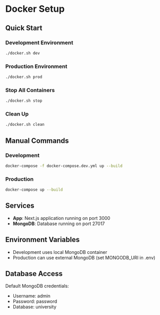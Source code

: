 # Docker Setup

## Quick Start

### Development Environment
```bash
./docker.sh dev
```

### Production Environment
```bash
./docker.sh prod
```

### Stop All Containers
```bash
./docker.sh stop
```

### Clean Up
```bash
./docker.sh clean
```

## Manual Commands

### Development
```bash
docker-compose -f docker-compose.dev.yml up --build
```

### Production
```bash
docker-compose up --build
```

## Services

- **App**: Next.js application running on port 3000
- **MongoDB**: Database running on port 27017

## Environment Variables

- Development uses local MongoDB container
- Production can use external MongoDB (set MONGODB_URI in .env)

## Database Access

Default MongoDB credentials:
- Username: admin
- Password: password
- Database: university